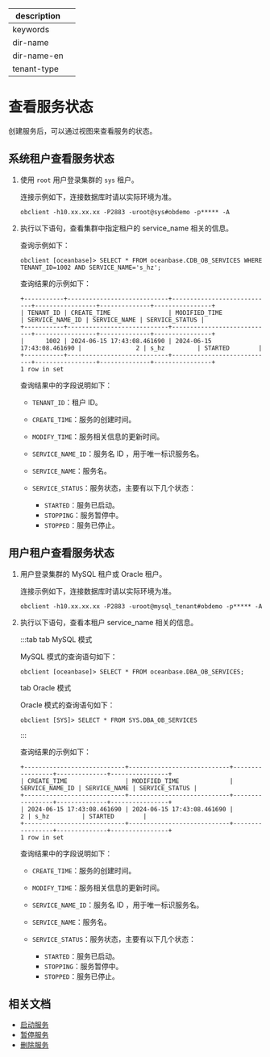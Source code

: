 |description||
|---|---|
|keywords||
|dir-name||
|dir-name-en||
|tenant-type||

# 查看服务状态

创建服务后，可以通过视图来查看服务的状态。

## 系统租户查看服务状态

1. 使用 `root` 用户登录集群的 `sys` 租户。

   连接示例如下，连接数据库时请以实际环境为准。

   ```shell
   obclient -h10.xx.xx.xx -P2883 -uroot@sys#obdemo -p***** -A
   ```

2. 执行以下语句，查看集群中指定租户的 service_name 相关的信息。

   查询示例如下：

   ```shell
   obclient [oceanbase]> SELECT * FROM oceanbase.CDB_OB_SERVICES WHERE TENANT_ID=1002 AND SERVICE_NAME='s_hz';
   ```

   查询结果的示例如下：

   ```shell
   +-----------+----------------------------+----------------------------+-----------------+--------------+----------------+
   | TENANT_ID | CREATE_TIME                | MODIFIED_TIME              | SERVICE_NAME_ID | SERVICE_NAME | SERVICE_STATUS |
   +-----------+----------------------------+----------------------------+-----------------+--------------+----------------+
   |      1002 | 2024-06-15 17:43:08.461690 | 2024-06-15 17:43:08.461690 |               2 | s_hz         | STARTED        |
   +-----------+----------------------------+----------------------------+-----------------+--------------+----------------+
   1 row in set
   ```

   查询结果中的字段说明如下：

   * `TENANT_ID`：租户 ID。
   * `CREATE_TIME`：服务的创建时间。
   * `MODIFY_TIME`：服务相关信息的更新时间。
   * `SERVICE_NAME_ID`：服务名 ID ，用于唯一标识服务名。
   * `SERVICE_NAME`：服务名。
   * `SERVICE_STATUS`：服务状态，主要有以下几个状态：

      * `STARTED`：服务已启动。
      * `STOPPING`：服务暂停中。
      * `STOPPED`：服务已停止。

## 用户租户查看服务状态

1. 用户登录集群的 MySQL 租户或 Oracle 租户。

   连接示例如下，连接数据库时请以实际环境为准。

   ```shell
   obclient -h10.xx.xx.xx -P2883 -uroot@mysql_tenant#obdemo -p***** -A
   ```

2. 执行以下语句，查看本租户 service_name 相关的信息。

   :::tab
   tab MySQL 模式

   MySQL 模式的查询语句如下：

   ```shell
   obclient [oceanbase]> SELECT * FROM oceanbase.DBA_OB_SERVICES;
   ```

   tab Oracle 模式

   Oracle 模式的查询语句如下：

   ```shell
   obclient [SYS]> SELECT * FROM SYS.DBA_OB_SERVICES
   ```

   :::

   查询结果的示例如下：

   ```shell
   +----------------------------+----------------------------+-----------------+--------------+----------------+
   | CREATE_TIME                | MODIFIED_TIME              | SERVICE_NAME_ID | SERVICE_NAME | SERVICE_STATUS |
   +----------------------------+----------------------------+-----------------+--------------+----------------+
   | 2024-06-15 17:43:08.461690 | 2024-06-15 17:43:08.461690 |               2 | s_hz         | STARTED        |
   +----------------------------+----------------------------+-----------------+--------------+----------------+
   1 row in set
   ```

   查询结果中的字段说明如下：

   * `CREATE_TIME`：服务的创建时间。
   * `MODIFY_TIME`：服务相关信息的更新时间。
   * `SERVICE_NAME_ID`：服务名 ID ，用于唯一标识服务名。
   * `SERVICE_NAME`：服务名。
   * `SERVICE_STATUS`：服务状态，主要有以下几个状态：

      * `STARTED`：服务已启动。
      * `STOPPING`：服务暂停中。
      * `STOPPED`：服务已停止。

## 相关文档

* [启动服务](300.start-service.md)
* [暂停服务](400.stop-service.md)
* [删除服务](500.delete-service.md)
